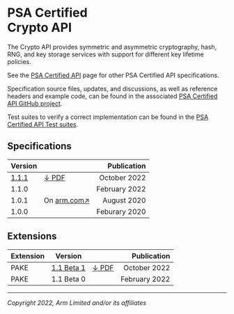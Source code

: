 <!--
SPDX-FileCopyrightText: Copyright 2022 Arm Limited and/or its affiliates <open-source-office@arm.com>
SPDX-License-Identifier: CC-BY-SA-4.0
-->

# PSA Certified<br />Crypto API

The Crypto API provides symmetric and asymmetric cryptography, hash, RNG, and key storage services with support for different key lifetime policies.

See the [PSA Certified API][psa-api] page for other PSA Certified API specifications.

Specification source files, updates, and discussions, as well as reference headers and example code, can be found in the associated [PSA Certified API GitHub project][psa-api-gh].

Test suites to verify a correct implementation can be found in the [PSA Certified API Test suites][psa-api-ats].

[psa-api]:          ../
[psa-api-gh]:       https://github.com/arm-software/psa-api
[psa-api-ats]:      https://github.com/ARM-software/psa-arch-tests/tree/main/api-tests/dev_apis

## Specifications

Version | | Publication
-|-|-:
[1.1.1][1-1-html] | [&darr; PDF][1-1-pdf] | October 2022
1.1.0 | | February 2022
1.0.1 | On [arm.com&#8599;][1-0-pdf] | August 2020
1.0.0 | | Feburary 2020

## Extensions

Extension | Version | | Publication
-|-|-|-:
PAKE | [1.1 Beta 1][pake-beta-html] | [&darr; PDF][pake-beta-pdf] | October 2022
PAKE | 1.1 Beta 0 | | February 2022

[1-1-html]:             1.1/
[1-1-pdf]:              1.1/IHI0086-PSA_Certified_Crypto_API-1.1.1.pdf
[1-0-pdf]:              https://documentation-service.arm.com/static/5fae7799ca04df4095c1cab0

[pake-beta-html]:       1.1/ext-pake/
[pake-beta-pdf]:        1.1/ext-pake/AES0058-PSA_Certified_Crypto_API-1.1_PAKE_Extension-bet.1.pdf

----

*Copyright 2022, Arm Limited and/or its affiliates*
